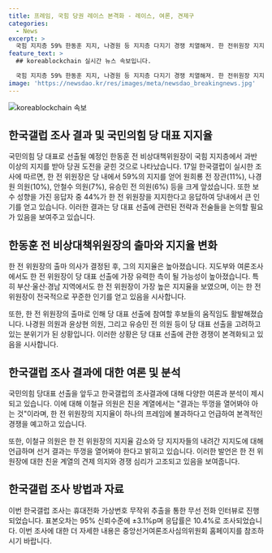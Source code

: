 ```yaml
---
title: 프레임, 국힘 당권 레이스 본격화 - 레이스, 여론, 견제구
categories:
  - News
excerpt: >
  국힘 지지층 59% 한동훈 지지, 나경원 등 지지층 다지기 경쟁 치열해져. 한 전위원장 지지 59%로 선두, 윤석열계 "결과는 뚜껑 열어봐야" 견제 예고. 경선 예측 중 나경원·윤상현 의원, 종진급 정치인부터 초선까지 출마 분위기. ‘어대한’ 관측, 이철규 “프레임 뚜껑 열어봐야” 주장. 지역별로는 부산·울산·경남에서 한 전 위원장 31%로 선두. 친윤계 견제 위해 중진 의원 독자 후보 출마 예상. 14~15일 국민 1008명 대상 한국갤럽 조사, 95% 신뢰수준 ±3.1%의 표본오차와 10.4%의 응답률.
feature_text: >
  ## koreablockchain 실시간 뉴스 속보입니다.

  국힘 지지층 59% 한동훈 지지, 나경원 등 지지층 다지기 경쟁 치열해져. 한 전위원장 지지 59%로 선두, 윤석열계 "결과는 뚜껑 열어봐야" 견제 예고. 경선 예측 중 나경원·윤상현 의원, 종진급 정치인부터 초선까지 출마 분위기. ‘어대한’ 관측, 이철규 “프레임 뚜껑 열어봐야” 주장. 지역별로는 부산·울산·경남에서 한 전 위원장 31%로 선두. 친윤계 견제 위해 중진 의원 독자 후보 출마 예상. 14~15일 국민 1008명 대상 한국갤럽 조사, 95% 신뢰수준 ±3.1%의 표본오차와 10.4%의 응답률.
image: 'https://newsdao.kr/res/images/meta/newsdao_breakingnews.jpg'
---
```

![koreablockchain 속보](https://newsdao.kr/res/images/meta/newsdao_breakingnews.jpg)

<h2 data-ke-size="size26">한국갤럽 조사 결과 및 국민의힘 당 대표 지지율</h2>

<p>국민의힘 당 대표로 선출될 예정인 한동훈 전 비상대책위원장이 국힘 지지층에서 과반 이상의 지지를 받아 당권 도전을 굳힌 것으로 나타났습니다. 17일 한국갤럽이 실시한 조사에 따르면, 한 전 위원장은 당 내에서 59%의 지지를 얻어 원희룡 전 장관(11%), 나경원 의원(10%), 안철수 의원(7%), 유승민 전 의원(6%) 등을 크게 앞섰습니다. 또한 보수 성향을 가진 응답자 중 44%가 한 전 위원장을 지지한다고 응답하여 당내에서 큰 인기를 얻고 있습니다. 이러한 결과는 당 대표 선출에 관련된 전략과 전술들을 논의할 필요가 있음을 보여주고 있습니다.  </p>

<h2 data-ke-size="size26">한동훈 전 비상대책위원장의 출마와 지지율 변화</h2>

<p>한 전 위원장의 출마 의사가 결정된 후, 그의 지지율은 높아졌습니다. 지도부와 여론조사에서도 한 전 위원장이 당 대표 선출에 가장 유력한 측이 될 가능성이 높아졌습니다. 특히 부산·울산·경남 지역에서도 한 전 위원장이 가장 높은 지지율을 보였으며, 이는 한 전 위원장이 전국적으로 꾸준한 인기를 얻고 있음을 시사합니다. </p>

<p>또한, 한 전 위원장의 출마로 인해 당 대표 선출에 참여할 후보들의 움직임도 활발해졌습니다. 나경원 의원과 윤상현 의원, 그리고 유승민 전 의원 등이 당 대표 선출을 고려하고 있는 분위기가 된 상황입니다. 이러한 상황은 당 대표 선출에 관한 경쟁이 본격화되고 있음을 시사합니다.  </p>

<h2 data-ke-size="size26">한국갤럽 조사 결과에 대한 여론 및 분석</h2>

<p>국민의힘 당대표 선출을 앞두고 한국갤럽의 조사결과에 대해 다양한 여론과 분석이 제시되고 있습니다. 이에 대해 이철규 의원은 친윤 계열에서는 "결과는 뚜껑을 열어봐야 아는 것"이라며, 한 전 위원장의 지지율이 하나의 프레임에 불과하다고 언급하여 본격적인 경쟁을 예고하고 있습니다.  </p>

<p>또한, 이철규 의원은 한 전 위원장의 지지율 감소와 당 지지자들의 내려간 지지도에 대해 언급하며 선거 결과는 뚜껑을 열어봐야 한다고 밝히고 있습니다. 이러한 발언은 한 전 위원장에 대한 친윤 계열의 견제 의지와 경쟁 심리가 고조되고 있음을 보여줍니다.  </p>

<h2 data-ke-size="size26">한국갤럽 조사 방법과 자료</h2>

<p>이번 한국갤럽 조사는 휴대전화 가상번호 무작위 추출을 통한 무선 전화 인터뷰로 진행되었습니다. 표본오차는 95% 신뢰수준에 ±3.1%p며 응답률은 10.4%로 조사되었습니다. 이번 조사에 대한 더 자세한 내용은 중앙선거여론조사심의위원회 홈페이지를 참조하시기 바랍니다.</p>

